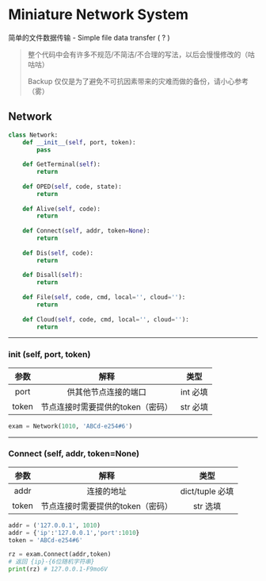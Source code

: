 # Miniature Network System
简单的文件数据传输 - Simple file data transfer  ( ? )

> 整个代码中会有许多不规范/不简洁/不合理的写法，以后会慢慢修改的（咕咕咕）
>
> Backup 仅仅是为了避免不可抗因素带来的灾难而做的备份，请小心参考（雾）



## Network

```python
class Network:
    def __init__(self, port, token):
        pass
    
    def GetTerminal(self):
        return
    
    def OPED(self, code, state):
        return
    
    def Alive(self, code):
        return
    
    def Connect(self, addr, token=None):
        return
    
    def Dis(self, code):
        return
    
    def Disall(self):
        return
    
    def File(self, code, cmd, local='', cloud=''):
        return
    
    def Cloud(self, code, cmd, local='', cloud=''):
        return
```

------

### init (self, port, token)

| 参数  |               解释                |   类型   |
| :---: | :-------------------------------: | :------: |
| port  |       供其他节点连接的端口        | int 必填 |
| token | 节点连接时需要提供的token（密码） | str 必填 |

```python
exam = Network(1010, 'ABCd-e254#6')
```

------

### Connect (self, addr, token=None)

| 参数  |               解释                |      类型       |
| :---: | :-------------------------------: | :-------------: |
| addr  |            连接的地址             | dict/tuple 必填 |
| token | 节点连接时需要提供的token（密码） |    str 选填     |

```python
addr = ('127.0.0.1', 1010)
addr = {'ip':'127.0.0.1','port':1010}
token = 'ABCd-e254#6'

rz = exam.Connect(addr,token)
# 返回 {ip}-{6位随机字符串}
print(rz) # 127.0.0.1-F9mo6V
```

